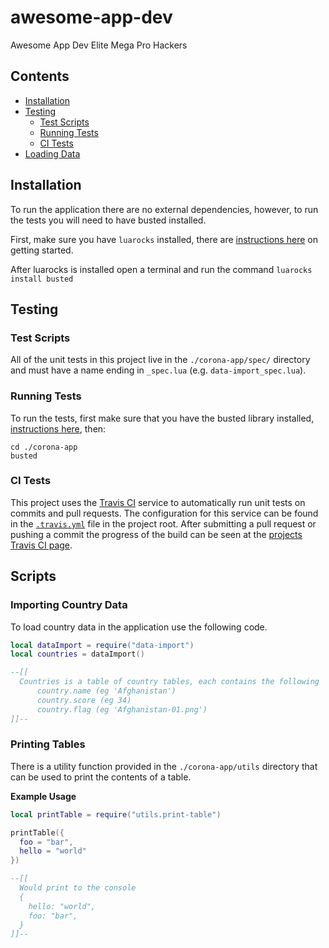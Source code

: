 # awesome-app-dev

Awesome App Dev Elite Mega Pro Hackers

## Contents
  * [Installation](#installation)
  * [Testing](#testing)
     * [Test Scripts](#test-scripts)
     * [Running Tests](#running-tests)
     * [CI Tests](#ci-tests)
  * [Loading Data](#loading-data)

## Installation

To run the application there are no external dependencies, however, to run the tests you will need to have busted installed.

First, make sure you have `luarocks` installed, there are [instructions here](https://github.com/luarocks/luarocks/wiki/Download) on getting started.

After luarocks is installed open a terminal and run the command `luarocks install busted`

## Testing

### Test Scripts
All of the unit tests in this project live in the `./corona-app/spec/` directory and must have a name ending in `_spec.lua` (e.g. `data-import_spec.lua`).

### Running Tests
To run the tests, first make sure that you have the busted library installed, [instructions here](#Installation), then:

```
cd ./corona-app
busted
```

### CI Tests

This project uses the [Travis CI](https://travis-ci.org/) service to automatically run unit tests on commits and pull requests. The configuration for this service can be found in the [`.travis.yml`](https://github.com/cahilfoley/awesome-app-dev/blob/travis-ci/.travis.yml) file in the project root. After submitting a pull request or pushing a commit the progress of the build can be seen at the [projects Travis CI page](https://travis-ci.org/cahilfoley/awesome-app-dev).

## Scripts

### Importing Country Data

To load country data in the application use the following code.

```lua
local dataImport = require("data-import")
local countries = dataImport()

--[[
  Countries is a table of country tables, each contains the following
      country.name (eg 'Afghanistan')
      country.score (eg 34)
      country.flag (eg 'Afghanistan-01.png')
]]--
```

### Printing Tables

There is a utility function provided in the `./corona-app/utils` directory that can be used to print the contents of a table.

**Example Usage**

```lua
local printTable = require("utils.print-table")

printTable({
  foo = "bar",
  hello = "world"
})

--[[
  Would print to the console
  {
    hello: "world",
    foo: "bar",
  }
]]--
```
